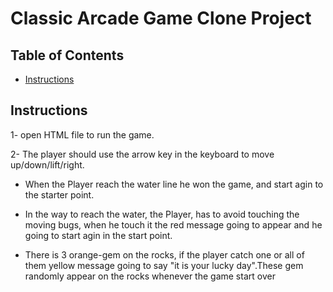 # Classic Arcade Game Clone Project

## Table of Contents

- [Instructions](#instructions)


## Instructions

1- open HTML file to run the game.

2- The player should use the arrow key in the keyboard to move up/down/lift/right.

  * When the Player reach the water line he won the game, and start agin to the starter point.

  * In the way to reach the water, the Player, has to avoid touching the moving bugs, when he touch it the red message going to appear and he going to start agin in the start point.

  * There is 3 orange-gem on the rocks, if the player catch one or all of them yellow message going to say "it is your lucky day".These gem randomly appear on the rocks whenever the game start over
